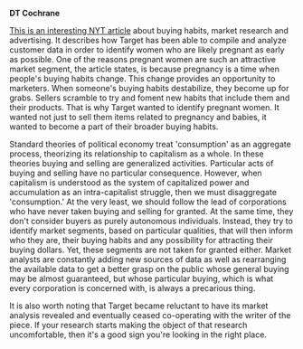 <b>DT Cochrane</b>

<a href="http://www.nytimes.com/2012/02/19/magazine/shopping-habits.html?_r=0" target="_blank" rel="noopener noreferrer">This is an interesting NYT article</a> about buying habits, market research and advertising. It describes how Target has been able to compile and analyze customer data in order to identify women who are likely pregnant as early as possible. One of the reasons pregnant women are such an attractive market segment, the article states, is because pregnancy is a time when people's buying habits change. This change provides an opportunity to marketers. When someone's buying habits destabilize, they become up for grabs. Sellers scramble to try and foment new habits that include them and their products. That is why Target wanted to identify pregnant women. It wanted not just to sell them items related to pregnancy and babies, it wanted to become a part of their broader buying habits.

Standard theories of political economy treat 'consumption' as an aggregate process, theorizing its relationship to capitalism as a whole. In these theories buying and selling are generalized activities. Particular acts of buying and selling have no particular consequence. However, when capitalism is understood as the system of capitalized power and accumulation as an intra-capitalist struggle, then we must disaggregate 'consumption.' At the very least, we should follow the lead of corporations who have never taken buying and selling for granted. At the same time, they don't consider buyers as purely autonomous individuals. Instead, they try to identify market segments, based on particular qualities, that will then inform who they are, their buying habits and any possibility for attracting their buying dollars. Yet, these segments are not taken for granted either. Market analysts are constantly adding new sources of data as well as rearranging the available data to get a better grasp on the public whose general buying may be almost guaranteed, but whose particular buying, which is what every corporation is concerned with, is always a precarious thing.

It is also worth noting that Target became reluctant to have its market analysis revealed and eventually ceased co-operating with the writer of the piece. If your research starts making the object of that research uncomfortable, then it's a good sign you're looking in the right place.

